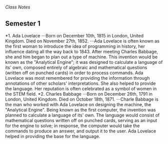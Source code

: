 ###### Class Notes
## Semester 1
*1. Ada Lovelace
⋅⋅⋅Born on December 10th, 1815 in London, United Kingdom. Died on November 27th, 1852. 
⋅⋅⋅Ada Lovelace is often known as the first woman to introduce the idea of programming in history, her influence dating all the way back to 1843. After meeting Charles Babbage, she and him began to plan out a type of machine. This invention would be known as the "Analytical Engine"; it was designed to calculate a language of its' own, composed entirely of algebraic and mathematical questions (written off on punched cards) in order to process commands. Ada Lovelace was most remembered for providing the information through annotations of other scholars' interpretations. She also helped to provide the language. Her reputation is often celebrated as a symbol of women in the STEM field. 
*2. Charles Babbage
⋅⋅⋅Born on December 26th, 1791 in London, United Kingdom. Died on October 18th, 1871.
⋅⋅⋅Charle Babbage is the man who worked with Ada Lovelace on designing the machine, the "Analytical Engine". Being known as the first computer, the invention was planned to calculate a language of its' own. The language would consist of mathematical questions written off on punched cards, serving as an input for the engine to solve; in response, the computer would take the commands to produce an answer, and output it to the user. Ada Lovelace helped in providing the base for the language.
